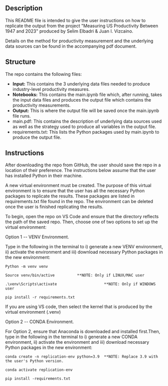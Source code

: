 ## Description

This README file is intended to give the user instructions on how to replicate the output from the project "Measuring US Productivity Between 1947 and 2023" produced by Selim Elbadri & Juan I. Vizcaino.


Details on the method for productivity measurement and the underlying data sources can be found in the accompanying pdf document.


## Structure

The repo contains the following files:

* **Input:** This contains the 3 underlying data files needed to produce industry-level productivity measures.
* **Notebooks:** This contains the main.ipynb file which, after running, takes the input data files and produces the output file which contains the productivity measurements.
* **Output:** This is where the output file will be saved once the main.ipynb file runs. 
* main.pdf: This contains the description of underlying data sources used as well as the strategy used to produce all variables in the output file. 
* requirements.txt: This lists the Python packages used by main.ipynb to produce the output file. 


## Instructions

After downloading the repo from GitHub, the user should save the repo in a location of their preference. The instructions below assume that the user has installed Python in their machine.

A new virtual environment must be created. The purpose of this virtual environment is to ensure that the user has all the necessary Python packages  to replicate the results. These packages are listed in requirements.txt file found in the repo. The environment can be deleted once the user is finished replicating the results.

To begin, open the repo on VS Code and ensure that the directory reflects the path of the saved repo. Then, choose one of two options to set up the virtual environment:

Option 1 -- VENV Environment.

Type in the following in the terminal to i) generate a new VENV environment, ii) activate the environment and iii) download necessary Python packages in the new environment:

```
Python -m venv venv

Source venv/bin/active			**NOTE: Only if LINUX/MAC user

.\venv\Scripts\activate                     **NOTE: Only if WINDOWS user

pip install -r requirements.txt
```
If you are using VS code, then select the kernel that is produced by the virtual environment (.venv)

Option 2 -- CONDA Environment.


For Option 2, ensure that Anaconda is downloaded and installed first.Then, type in the following in the terminal to i) generate a new CONDA environment, ii) activate the environment and iii) download necessary Python packages in the new environment:


```
conda create -n replication-env python=3.9  **NOTE: Replace 3.9 with the user's Python version.

conda activate replication-env

pip install -requirements.txt
```

























